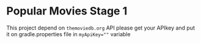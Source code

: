 # Popular Movies Stage 1
 
This project depend on `themoviedb.org` API 
please get your APIkey and put it on gradle.properties file
in `myApiKey=""` variable 


